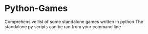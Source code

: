# Python-Games
Comprehensive list of some standalone games written in python
The standalone py scripts can be ran from your command line
